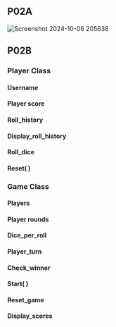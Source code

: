 ## P02A
![Screenshot 2024-10-06 205638](https://github.com/user-attachments/assets/ddb0b5b6-5f6b-43a9-9a6c-2947effc77ef)

## P02B

### Player Class
#### Username
#### Player score 
#### Roll_history 
#### Display_roll_history
#### Roll_dice
#### Reset( )

### Game Class
#### Players
#### Player rounds
#### Dice_per_roll 
#### Player_turn
#### Check_winner 
#### Start( )
#### Reset_game
#### Display_scores 


